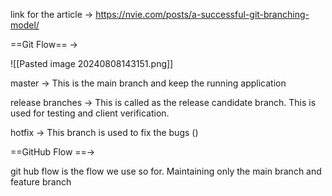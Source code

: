 link for the article -> 
https://nvie.com/posts/a-successful-git-branching-model/

==Git Flow== ->

![[Pasted image 20240808143151.png]]

master -> This is the main branch and keep the running application

release branches -> This is called as the release candidate branch. This is used for testing and client verification. 

hotfix -> This branch is used to fix the bugs ()

==GitHub Flow ==->

git hub flow is the flow we use so for. Maintaining only the main branch and feature branch